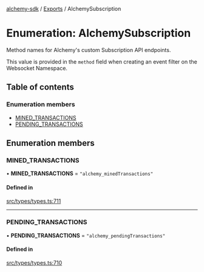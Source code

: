 [alchemy-sdk](../README.md) / [Exports](../modules.md) / AlchemySubscription

# Enumeration: AlchemySubscription

Method names for Alchemy's custom Subscription API endpoints.

This value is provided in the `method` field when creating an event filter on
the Websocket Namespace.

## Table of contents

### Enumeration members

- [MINED\_TRANSACTIONS](AlchemySubscription.md#mined_transactions)
- [PENDING\_TRANSACTIONS](AlchemySubscription.md#pending_transactions)

## Enumeration members

### MINED\_TRANSACTIONS

• **MINED\_TRANSACTIONS** = `"alchemy_minedTransactions"`

#### Defined in

[src/types/types.ts:711](https://github.com/alchemyplatform/alchemy-sdk-js/blob/fb68bb4a/src/types/types.ts#L711)

___

### PENDING\_TRANSACTIONS

• **PENDING\_TRANSACTIONS** = `"alchemy_pendingTransactions"`

#### Defined in

[src/types/types.ts:710](https://github.com/alchemyplatform/alchemy-sdk-js/blob/fb68bb4a/src/types/types.ts#L710)
